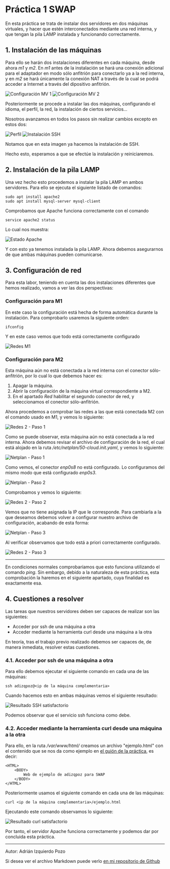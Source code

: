 # Práctica 1 SWAP

En esta práctica se trata de instalar dos servidores en dos máquinas virtuales, y hacer que estén interconectados mediante una red interna, y que tengan la pila LAMP instalada y funcionando correctamente.

## 1. Instalación de las máquinas

Para ello se harán dos instalaciones diferentes en cada máquina, desde ahora *m1* y *m2*. En *m1* antes de la instalación se hará una conexión adicional para el adaptador en modo sólo anfitrión para conectarlo ya a la red interna, y en *m2* se hará únicamente la conexión NAT a través de la cual se podrá acceder a Internet a través del dipositivo anfitrión.

![Configuración MV 1](https://github.com/adizqpoz/SWAP/tree/master/SWAP/practica1/confswap1.png)
![Configuración MV 2](https://github.com/adizqpoz/SWAP/tree/master/SWAP/practica1/confswap2.png)

Posteriormente se procede a instalar las dos máquinas, configurando el idioma, el perfil, la red, la instalación de ciertos servicios...

Nosotros avanzamos en todos los pasos sin realizar cambios excepto en estos dos:

![Perfil](https://github.com/adizqpoz/SWAP/tree/master/SWAP/practica1/perfilm1.png)
![Instalación SSH](https://github.com/adizqpoz/SWAP/tree/master/SWAP/practica1/ssh.png)

Notamos que en esta imagen ya hacemos la instalación de SSH.

Hecho esto, esperamos a que se efectúe la instalación y reiniciaremos.

## 2. Instalación de la pila LAMP

Una vez hecho esto procedemos a instalar la pila LAMP en ambos servidores. Para ello se ejecuta el siguiente listado de comandos:

~~~
sudo apt install apache2
sudo apt install mysql-server mysql-client
~~~

Comprobamos que Apache funciona correctamente con el comando 

~~~
service apache2 status
~~~

Lo cual nos muestra:

![Estado Apache](https://github.com/adizqpoz/SWAP/tree/master/SWAP/practica1/apache.png)

Y con esto ya tenemos instalada la pila LAMP. Ahora debemos asegurarnos de que ambas máquinas pueden comunicarse.

## 3. Configuración de red

Para esta labor, teniendo en cuenta las dos instalaciones diferentes que hemos realizado, vamos a ver las dos perspectivas:

### Configuración para M1

En este caso la configuración está hecha de forma automática durante la instalación. Para comprobarlo usaremos la siguiente orden:

~~~
ifconfig
~~~

Y en este caso vemos que todo está correctamente configurado

![Redes M1](https://github.com/adizqpoz/SWAP/tree/master/SWAP/practica1/red1.png)

### Configuración para M2

Esta máquina aún no está conectada a la red interna con el conector sólo-anfitrión, por lo cual lo que debemos hacer es:

1. Apagar la máquina.
2. Abrir la configuración de la máquina virtual correspondiente a M2.
3. En el apartado *Red* habilitar el segundo conector de red, y seleccionamos el conector sólo-anfitrión.

Ahora procedemos a comprobar las redes a las que está conectada M2 con el comando usado en M1, y vemos lo siguiente:

![Redes 2 - Paso 1](https://github.com/adizqpoz/SWAP/tree/master/SWAP/practica1/red2.1.png)

Como se puede observar, esta máquina aún no está conectada a la red interna. Ahora debemos revisar el archivo de configuración de la red, el cual está alojado en la ruta */etc/netplan/50-cloud.init.yaml*, y vemos lo siguiente:

![Netplan - Paso 1](https://github.com/adizqpoz/SWAP/tree/master/SWAP/practica1/netplan1.png)

Como vemos, el conector *enp0s8* no está configurado. Lo configuramos del mismo modo que está configurado *enp0s3*.

![Netplan - Paso 2](https://github.com/adizqpoz/SWAP/tree/master/SWAP/practica1/netplan2.png)

Comprobamos y vemos lo siguiente:

![Redes 2 - Paso 2](https://github.com/adizqpoz/SWAP/tree/master/SWAP/practica1/red2.2.png)

Vemos que no tiene asignada la IP que le corresponde. Para cambiarla a la que deseamos debemos volver a configurar nuestro archivo de configuración, acabando de esta forma:

![Netplan - Paso 3](https://github.com/adizqpoz/SWAP/tree/master/SWAP/practica1/netplan3.png)

Al verificar observamos que todo está a priori correctamente configurado.

![Redes 2 - Paso 3](https://github.com/adizqpoz/SWAP/tree/master/SWAP/practica1/red2.3.png)

***

En condiciones normales comprobaríamos que esto funciona utilizando el comando *ping*. Sin embargo, debido a la naturaleza de esta práctica, esta comprobación la haremos en el siguiente apartado, cuya finalidad es exactamente esa.

## 4. Cuestiones a resolver

Las tareas que nuestros servidores deben ser capaces de realizar son las siguientes:

- Acceder por ssh de una máquina a otra
- Acceder mediante la herramienta curl desde una máquina a la otra

En teoría, tras el trabajo previo realizado debemos ser capaces de, de manera inmediata, resolver estas cuestiones.

### 4.1. Acceder por ssh de una máquina a otra

Para ello debemos ejecutar el siguiente comando en cada una de las máquinas:

~~~
ssh adizqpoz@<ip de la máquina complementaria>
~~~

Cuando hacemos esto en ambas máquinas vemos el siguiente resultado:

![Resultado SSH satisfactorio](https://github.com/adizqpoz/SWAP/tree/master/SWAP/practica1/res_ssh.png)

Podemos observar que el servicio ssh funciona como debe.

### 4.2. Acceder mediante la herramienta curl desde una máquina a la otra

Para ello, en la ruta */var/www/html/* creamos un archivo "ejemplo.html" con el contenido que se nos da como ejemplo en [el guión de la práctica](https://pradogrado1920.ugr.es/pluginfile.php/441121/mod_resource/content/1/P1_guion.pdf), es decir:

~~~
<HTML>
    <BODY>
        Web de ejemplo de adizqpoz para SWAP
    </BODY>
</HTML>
~~~

Posteriormente usamos el siguiente comando en cada una de las máquinas:

~~~
curl <ip de la máquina complementaria>/ejemplo.html
~~~

Ejecutando este comando observamos lo siguiente:

![Resultado curl satisfactorio](https://github.com/adizqpoz/SWAP/tree/master/SWAP/practica1/res_curl.png)

Por tanto, el servidor Apache funciona correctamente y podemos dar por concluida esta práctica.

***

Autor: Adrián Izquierdo Pozo

Si desea ver el archivo Markdown puede verlo [en mi repositorio de Github](https://github.com/adizqpoz/SWAP/blob/master/SWAP/practica1/practica1.md)

